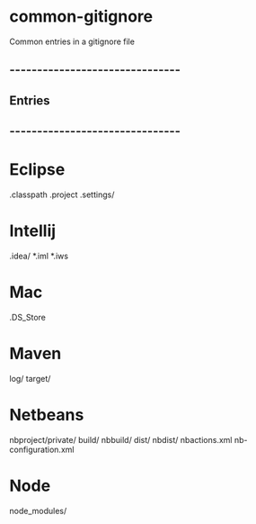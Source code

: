 # common-gitignore
Common entries in a gitignore file

## -------------------------------
## Entries
## -------------------------------

# Eclipse
.classpath
.project
.settings/

# Intellij
.idea/
*.iml
*.iws

# Mac
.DS_Store

# Maven
log/
target/


# Netbeans
nbproject/private/
build/
nbbuild/
dist/
nbdist/
nbactions.xml
nb-configuration.xml

# Node
node_modules/
